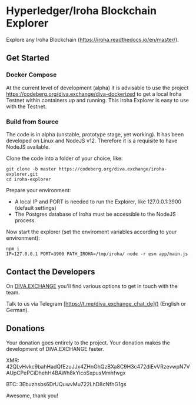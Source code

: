 # Hyperledger/Iroha Blockchain Explorer

Explore any Iroha Blockchain (https://iroha.readthedocs.io/en/master/).

## Get Started 

### Docker Compose

At the current level of development (alpha) it is advisable to use the project https://codeberg.org/diva.exchange/diva-dockerized to get a local Iroha Testnet within containers up and running. This Iroha Explorer is easy to use with the Testnet.

### Build from Source

The code is in alpha (unstable, prototype stage, yet working). It has been developed on Linux and NodeJS v12.
Therefore it is a requisite to have NodeJS available.

Clone the code into a folder of your choice, like:

```
git clone -b master https://codeberg.org/diva.exchange/iroha-explorer.git
cd iroha-explorer
```

Prepare your environment:

* A local IP and PORT is needed to run the Explorer, like 127.0.0.1:3900 (default settings)
* The Postgres database of Iroha must be accessible to the NodeJS process.

Now start the explorer (set the enviroment variables according to your environment):
```
npm i
IP=127.0.0.1 PORT=3900 PATH_IROHA=/tmp/iroha/ node -r esm app/main.js
```

## Contact the Developers

On [DIVA.EXCHANGE](https://www.diva.exchange) you'll find various options to get in touch with the team. 

Talk to us via Telegram [https://t.me/diva_exchange_chat_de]() (English or German).

## Donations

Your donation goes entirely to the project. Your donation makes the development of DIVA.EXCHANGE faster.

XMR: 42QLvHvkc9bahHadQfEzuJJx4ZHnGhQzBXa8C9H3c472diEvVRzevwpN7VAUpCPePCiDhehH4BAWh8kYicoSxpusMmhfwgx

BTC: 3Ebuzhsbs6DrUQuwvMu722LhD8cNfhG1gs

Awesome, thank you!
